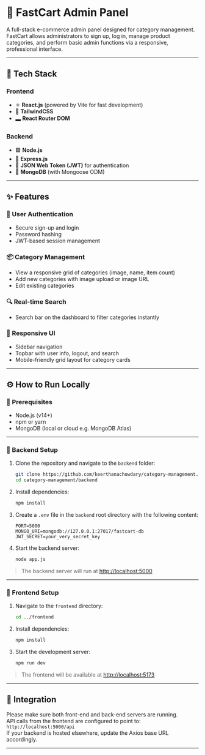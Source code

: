 # 🛒 FastCart Admin Panel

A full-stack e-commerce admin panel designed for category management. FastCart allows administrators to sign up, log in, manage product categories, and perform basic admin functions via a responsive, professional interface.

---

## 🚀 Tech Stack

### Frontend

- ⚛️ **React.js** (powered by Vite for fast development)
- 💨 **TailwindCSS**
- 🬭 **React Router DOM**

### Backend

- 🟩 **Node.js**
- 🚂 **Express.js**
- 🔐 **JSON Web Token (JWT)** for authentication
- 🍃 **MongoDB** (with Mongoose ODM)

---

## ✨ Features

### 🔐 User Authentication

- Secure sign-up and login
- Password hashing
- JWT-based session management

### 📦 Category Management

- View a responsive grid of categories (image, name, item count)
- Add new categories with image upload or image URL
- Edit existing categories

### 🔍 Real-time Search

- Search bar on the dashboard to filter categories instantly

### 📱 Responsive UI

- Sidebar navigation
- Topbar with user info, logout, and search
- Mobile-friendly grid layout for category cards

---

## ⚙️ How to Run Locally

### 🧰 Prerequisites

- Node.js (v14+)
- npm or yarn
- MongoDB (local or cloud e.g. MongoDB Atlas)

---

### 🔧 Backend Setup

1. Clone the repository and navigate to the `backend` folder:

   ```bash
   git clone https://github.com/keerthanachowdary/category-management.git
   cd category-management/backend
   ```

2. Install dependencies:

   ```bash
   npm install
   ```

3. Create a `.env` file in the `backend` root directory with the following content:

   ```env
   PORT=5000
   MONGO_URI=mongodb://127.0.0.1:27017/fastcart-db
   JWT_SECRET=your_very_secret_key
   ```

4. Start the backend server:

   ```bash
   node app.js
   ```

> The backend server will run at [http://localhost:5000](http://localhost:5000)

---

### 🎨 Frontend Setup

1. Navigate to the `frontend` directory:

   ```bash
   cd ../frontend
   ```

2. Install dependencies:

   ```bash
   npm install
   ```

3. Start the development server:

   ```bash
   npm run dev
   ```

> The frontend will be available at [http://localhost:5173](http://localhost:5173)

---

## 🔗 Integration

Please make sure both front-end and back-end servers are running.  
API calls from the frontend are configured to point to:  
`http://localhost:5000/api`  
If your backend is hosted elsewhere, update the Axios base URL accordingly.

---

